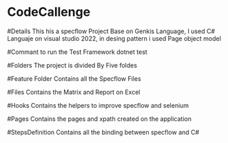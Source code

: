 # CodeCallenge

#Details 
This his a specflow Project Base on Genkis Language, I used C# Languaje on visual studio 2022, 
in desing pattern i used Page object model 


#Commant to run the Test Framework 
  dotnet test 


#Folders 
The project is divided By Five foldes 

#Feature Folder 
Contains all the Specflow Files

#Files 
Contains the Matrix and Report on Excel 

#Hooks 
Contains the helpers to improve specflow and selenium 

#Pages
Contains the pages and xpath created on the application 

#StepsDefinition 
Contains all the binding between specflow and C#
